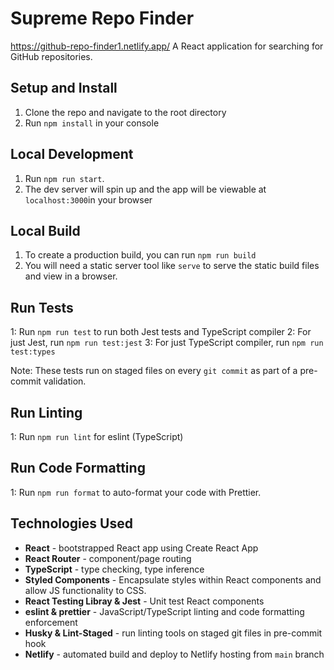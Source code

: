 # Supreme Repo Finder
https://github-repo-finder1.netlify.app/
A React application for searching for GitHub repositories.

## Setup and Install

 1. Clone the repo and navigate to the root directory
 2. Run `npm install` in your console

## Local Development

 1. Run `npm run start`. 
 2. The dev server will spin up and the app will be viewable at `localhost:3000`in your browser

## Local Build

 1. To create a production build, you can run `npm run build`
 2. You will need a static server tool like `serve` to serve the static build files and view in a browser. 

## Run Tests

1: Run `npm run test` to run both Jest tests and TypeScript compiler
2: For just Jest, run `npm run test:jest`
3: For just TypeScript compiler, run `npm run test:types`

Note: These tests run on staged files on every `git commit` as part of a pre-commit validation.

## Run Linting
1: Run `npm run lint` for eslint (TypeScript)

## Run Code Formatting
1: Run `npm run format` to auto-format your code with Prettier.

## Technologies Used
- **React** - bootstrapped React app using Create React App
- **React Router** - component/page routing
- **TypeScript** - type checking, type inference 
- **Styled Components** - Encapsulate styles within React components and allow JS functionality to CSS.
- **React Testing Libray & Jest** - Unit test React components
- **eslint & prettier** - JavaScript/TypeScript linting and code formatting enforcement
- **Husky & Lint-Staged** - run linting tools on staged git files in pre-commit hook
- **Netlify** - automated build and deploy to Netlify hosting from `main` branch
